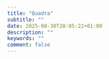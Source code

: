 ```yaml
---
title: "Quadra"
subtitle: ""
date: 2025-08-30T20:05:22+01:00
description: ""
keywords: ""
comment: false
---
```

